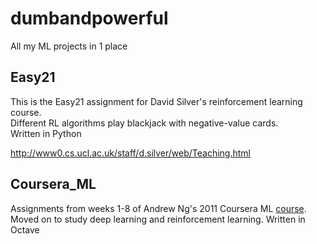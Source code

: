 # dumbandpowerful
All my ML projects in 1 place

## Easy21
This is the Easy21 assignment for David Silver's reinforcement learning course. <br />
Different RL algorithms play blackjack with negative-value cards. <br />
Written in Python

http://www0.cs.ucl.ac.uk/staff/d.silver/web/Teaching.html 


## Coursera_ML
Assignments from weeks 1-8 of Andrew Ng's 2011 Coursera ML [course](https://www.coursera.org/learn/machine-learning).
Moved on to study deep learning and reinforcement learning.
Written in Octave
